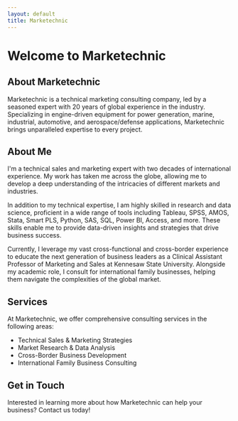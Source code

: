 ```yaml
---
layout: default
title: Marketechnic
---
```


# Welcome to Marketechnic

## About Marketechnic

Marketechnic is a technical marketing consulting company, led by a seasoned expert with 20 years of global experience in the industry. Specializing in engine-driven equipment for power generation, marine, industrial, automotive, and aerospace/defense applications, Marketechnic brings unparalleled expertise to every project.

## About Me

I'm a technical sales and marketing expert with two decades of international experience. My work has taken me across the globe, allowing me to develop a deep understanding of the intricacies of different markets and industries.

In addition to my technical expertise, I am highly skilled in research and data science, proficient in a wide range of tools including Tableau, SPSS, AMOS, Stata, Smart PLS, Python, SAS, SQL, Power BI, Access, and more. These skills enable me to provide data-driven insights and strategies that drive business success.

Currently, I leverage my vast cross-functional and cross-border experience to educate the next generation of business leaders as a Clinical Assistant Professor of Marketing and Sales at Kennesaw State University. Alongside my academic role, I consult for international family businesses, helping them navigate the complexities of the global market.

## Services

At Marketechnic, we offer comprehensive consulting services in the following areas:
- Technical Sales & Marketing Strategies
- Market Research & Data Analysis
- Cross-Border Business Development
- International Family Business Consulting

## Get in Touch

Interested in learning more about how Marketechnic can help your business? Contact us today!

